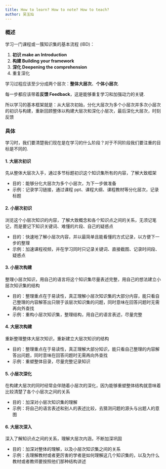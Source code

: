 ```yaml
---
title: How to learn? How to note? How to teach?
author: 吴玉灿
---
```


### 概述

学习一门课程或一簇知识集的基本流程 (IBD)：

1. **初识 make an Introduction**
2. **构建 Building your framework**
3. **深化 Deepening the comprehension**
4. 重复深化

学习过程应该至少分成两个层次：**整体大层次**、**个体小层次**.

每一步都应该带着**反馈 Feedback**，这是能够重复学习和加强动力的关键.

所以学习的基本框架就是：从大层次初始，分化大层次为多个小层次并多次小层次的初识与构建，重新回顾整体以构建大层次和深化小层次，最后深化大层次，时刻反馈

### 具体

学习时，我们要清楚我们现在是在学习的什么阶段？对于不同阶段我们要注重的目标是不同的.

#### 1. 大层次初识

先从整体大层次入手，通过多节标题初识这个知识集所有的内容，了解大致框架

- 目的：能够分化大层次为多个小层次，为下一步做准备
- 示例：记录学习链接，通过课程 ppt、课程大纲、课程教材等分化层次，记录标题

#### 2. 小层次初识

浏览这个小层次知识的内容，了解大致概念和各个知识点之间的关系，无须记笔记，而是要记下知识关键词、难懂的片段、自己的疑惑点

- 目的：快速地了解小层次内容，并以最简单且能看懂的方式记录，以方便下一步的整理
- 示例：加速课程视频，并在学习同时只记录关键词、直接截图、记录时间段、疑惑点

#### 3. 小层次构建

整理小层次知识，用自己的语言将这个知识集尽量表述完整，用自己的想法建立小层次知识集的结构

- 目的：整理重点在于易读性，真正理解小层次知识集的大部分内容，能只看自己整理的内容解答出只限于该层次知识集的问题，同时意味在回答问题时无需再向外查找
- 示例：重构小层次知识集，整理结构，用自己的语言表述，尽量完整

#### 4. 大层次构建

重新整理整体大层次知识，重新建立大层次知识的结构

- 目的：整理重点在于易读性，真正理解大部分知识，能只看自己整理的内容解答出问题，同时意味在回答问题时无需再向外查找
- 示例：重塑整体目录，尽量完整记录知识

#### 5. 小层次深化

在构建大层次的同时经常会伴随着小层次的深化，因为能够重塑整体结构就意味着比较清楚了各个小层次之间的关系

- 目的：加深对小层次知识集的理解
- 示例：将自己的语言表述和别人的表述比较，去猜测问题的源头与出题人的意图

#### 6. 大层次深入

深入了解知识点之间的关系，理解大层次内涵，不断加深巩固

- 目的：加深对整体的理解，以及小层次知识集之间的关系
- 示例：去理解教材或者更厉害的学者是如何理解这几个知识集的，以及为什么教材或者教师要按照他们那种结构讲述
